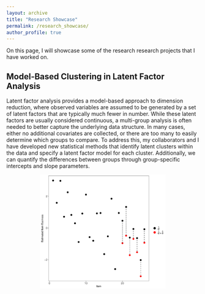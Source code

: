 ```yaml
---
layout: archive
title: "Research Showcase"
permalink: /research_showcase/
author_profile: true
---
```


On this page, I will showcase some of the research research projects that I have worked on.


## Model-Based Clustering in Latent Factor Analysis
Latent factor analysis provides a model-based approach to dimension reduction, where observed variables are assumed to be generated by a set of latent factors that are typically much fewer in number. While these latent factors are usually considered continuous, a multi-group analysis is often needed to better capture the underlying data structure. In many cases, either no additional covariates are collected, or there are too many to easily determine which groups to compare. To address this, my collaborators and I have developed new statistical methods that identify latent clusters within the data and specify a latent factor model for each cluster. Additionally, we can quantify the differences between groups through group-specific intercepts and slope parameters.

<div style="text-align: center;">
    <img src="/images/Param_estimates.png" alt="Figure Description" style="width:65%;">
</div>



